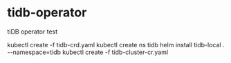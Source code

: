 # tidb-operator
tiDB operator test

kubectl create -f tidb-crd.yaml
kubectl create ns tidb
helm install tidb-local . --namespace=tidb
kubectl create -f tidb-cluster-cr.yaml 